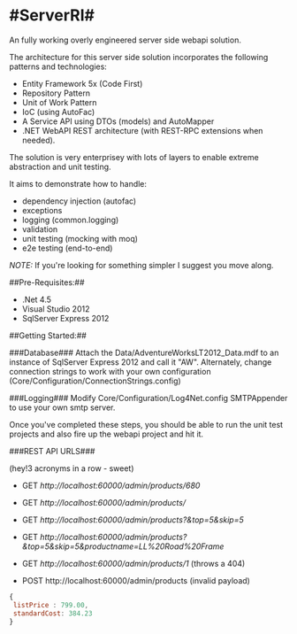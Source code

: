 #ServerRI#
========

An fully working overly engineered server side webapi solution.

The architecture for this server side solution incorporates the following patterns and technologies:

- Entity Framework 5x (Code First)
- Repository Pattern
- Unit of Work Pattern
- IoC (using AutoFac)
- A Service API using DTOs (models) and AutoMapper
- .NET WebAPI REST architecture (with REST-RPC extensions when needed).

The solution is very enterprisey with lots of layers to enable extreme abstraction and unit testing. 

It aims to demonstrate how to handle:
 - dependency injection (autofac)
 - exceptions
 - logging (common.logging)
 - validation
 - unit testing (mocking with moq)
 - e2e testing (end-to-end)
 
*NOTE:* If you're looking for something simpler I suggest you move along.

##Pre-Requisites:##

- .Net 4.5
- Visual Studio 2012
- SqlServer Express 2012 

##Getting Started:##

###Database###
Attach the Data/AdventureWorksLT2012_Data.mdf to an instance of SqlServer Express 2012 and call it "AW".
Alternately, change connection strings to work with your own configuration (Core/Configuration/ConnectionStrings.config)

###Logging###
Modify Core/Configuration/Log4Net.config SMTPAppender to use your own smtp server.

Once you've completed these steps, you should be able to run the unit test projects and also fire up the webapi project and hit it.

###REST API URLS###

(hey!3 acronyms in a row - sweet)

- GET *http://localhost:60000/admin/products/680*
- GET *http://localhost:60000/admin/products/*
- GET *http://localhost:60000/admin/products?&top=5&skip=5*
- GET *http://localhost:60000/admin/products?&top=5&skip=5&productname=LL%20Road%20Frame*
- GET *http://localhost:60000/admin/products/1* (throws a 404)

- POST http://localhost:60000/admin/products (invalid payload)
```javascript
{
 listPrice : 799.00,
 standardCost: 384.23
}
```
